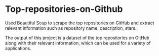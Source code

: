 # Top-repositories-on-Github


 Used Beautiful Soup to scrape the top repositories on GitHub and extract relevant information such as repository name, description, stars.
 
 The output of this project is a dataset of the top repositories on GitHub along with their relevant information, which can be used for a variety of applications.
